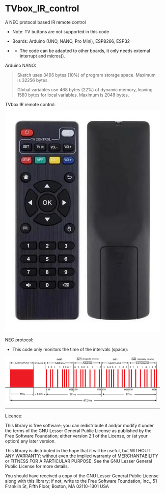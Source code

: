 # TVbox_IR_control
A NEC protocol based IR remote control
- Note: TV buttons are not supported in this code

- Boards: Arduino (UNO, NANO, Pro Mini), ESP8266, ESP32
- - The code can be adapted to other boards, it only needs external interrupt and micros().

Arduino NANO:
> Sketch uses 3496 bytes (10%) of program storage space. Maximum is 32256 bytes.
> 
> Global variables use 468 bytes (22%) of dynamic memory, leaving 1580 bytes for local variables. Maximum is 2048 bytes.

TVbox IR remote control:

![TVbox_IR_ctrl](https://raw.githubusercontent.com/rtek1000/TVbox_IR_control/main/TVbox_IR_control.jpg)

NEC protocol:
- This code only monitors the time of the intervals (space):

![NEC_Protocol](https://raw.githubusercontent.com/rtek1000/TVbox_IR_control/main/NEC-Protocol-Transmission.png)

-----

Licence:

This library is free software; you can redistribute it and/or modify it under the terms of the GNU Lesser General Public License as published by the Free Software Foundation; either version 2.1 of the License, or (at your option) any later version.

This library is distributed in the hope that it will be useful, but WITHOUT ANY WARRANTY; without even the implied warranty of MERCHANTABILITY or FITNESS FOR A PARTICULAR PURPOSE. See the GNU Lesser General Public License for more details.

You should have received a copy of the GNU Lesser General Public License along with this library; if not, write to the Free Software Foundation, Inc., 51 Franklin St, Fifth Floor, Boston, MA 02110-1301 USA
